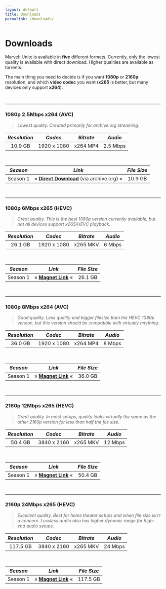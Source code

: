 ```yaml
---
layout: default
title: Downloads
permalink: /downloads/
---
```


# Downloads

Marvel: Unite is available in **five** different formats. Currently, only the lowest quality is available with direct download. Higher qualities are available as torrents.

The main thing you need to decide is if you want **1080p** or **2160p** resolution, and which **video codec** you want (**x265** is better, but many devices only support **x264**).

<br />

* * *

### 1080p 2.5Mbps x264 (AVC)

> _Lowest quality. Created primarily for archive.org streaming._

| _Resolution_ | _Codec_ | _Bitrate_ | _Audio_ |
| :---: | :---: | :---: | :---: |
| 10.9 GB | 1920 x 1080 | x264 MP4 | 2.5 Mbps | 2.0 AAC |

<br />

| _Season_ | _Link_ | _File Size_ |
| :---: | :---: | :---: |
| Season 1 | » [**Direct Download**](https://archive.org/compress/m-u_s01/formats=SUBRIP,MPEG4,ARCHIVE%20BITTORRENT,METADATA) (via archive.org) « | 10.9 GB |

<br />

* * *

### 1080p 6Mbps x265 (HEVC)

> _Great quality. This is the best 1080p version currently available, but not all devices support x265/HEVC playback._

| _Resolution_ | _Codec_ | _Bitrate_ | _Audio_ |
| :---: | :---: | :---: | :---: |
| 26.1 GB | 1920 x 1080 | x265 MKV | 6 Mbps | 5.1 AAC |

<br />

| _Season_ | _Link_ | _File Size_ |
| :---: | :---: | :---: |
| Season 1 | » [**Magnet Link**](magnet:?xt=urn:btih:b404bf98c682700c70cd0a5770d80affe986adbd&dn=Marvel%20Unite%20(2023)%20Season%201%20S01%20(1080p%206Mbps%20x265%20HEVC%20AAC%205.1%20ducko)&tr=udp%3a%2f%2fbt2.archive.org%3a6969%2fannounce&tr=udp%3a%2f%2fbt1.archive.org%3a6969%2fannounce&tr=udp%3a%2f%2ftracker.opentrackr.org%3a1337%2fannounce) « | 26.1 GB |

<br />

* * *

### 1080p 8Mbps x264 (AVC)

> _Good quality. Less quality and bigger filesize than the HEVC 1080p version, but this version should be compatible with virtually anything._

| _Resolution_ | _Codec_ | _Bitrate_ | _Audio_ |
| :---: | :---: | :---: | :---: |
| 36.0 GB | 1920 x 1080 | x264 MP4 | 8 Mbps | 5.1 AC-3 <br /> 2.0 AAC |

<br />

| _Season_ | _Link_ | _File Size_ |
| :---: | :---: | :---: |
| Season 1 | » [**Magnet Link**](magnet:?xt=urn:btih:4e4b32d2c045290e8c2041a1c0823bdb078033cb&dn=Marvel%20Unite%20(2023)%20Season%201%20S01%20(1080p%208Mbps%20x264%20AC3%205.1%20ducko)&tr=udp%3a%2f%2ftracker.opentrackr.org%3a1337%2fannounce&tr=udp%3a%2f%2fbt1.archive.org%3a6969%2fannounce&tr=udp%3a%2f%2fbt2.archive.org%3a6969%2fannounce) « | 36.0 GB |

<br />

* * *

### 2160p 12Mbps x265 (HEVC)

> _Great quality. In most setups, quality looks virtually the same as the other 2160p version for less than half the file size._

| _Resolution_ | _Codec_ | _Bitrate_ | _Audio_ |
| :---: | :---: | :---: | :---: |
| 50.4 GB | 3840 x 2160 | x265 MKV | 12 Mbps | 5.1 AAC |

<br />

| _Season_ | _Link_ | _File Size_ |
| :---: | :---: | :---: |
| Season 1 | » [**Magnet Link**](magnet:?xt=urn:btih:18d3a9a4b66ccc0492bd5f22cf18c830f301ec48&dn=Marvel%20Unite%20(2023)%20Season%201%20S01%20(2160p%2012Mbps%20x265%20HEVC%20HDR%20AAC%205.1%20ducko)&tr=udp%3a%2f%2fbt1.archive.org%3a6969%2fannounce&tr=udp%3a%2f%2fbt2.archive.org%3a6969%2fannounce&tr=udp%3a%2f%2ftracker.opentrackr.org%3a1337%2fannounce) « | 50.4 GB |

<br />

* * *

### 2160p 24Mbps x265 (HEVC)

> _Excellent quality. Best for home theater setups and when file size isn't a concern. Lossless audio also has higher dynamic range for high-end audio setups._

| _Resolution_ | _Codec_ | _Bitrate_ | _Audio_ |
| :---: | :---: | :---: | :---: |
| 117.5 GB | 3840 x 2160 | x265 MKV | 24 Mbps | 5.1 DTS-HD MA <br /> 5.1 AC-3 |

<br />

| _Season_ | _Link_ | _File Size_ |
| :---: | :---: | :---: |
| Season 1 | » [**Magnet Link**](magnet:?xt=urn:btih:dbe269f2c9d0d782ccd6a25316dc0d1dc2be7f3a&dn=Marvel%20Unite%20(2023)%20Season%201%20S01%20(2160p%2024Mbps%20x265%20HEVC%20HDR%20DTS-HD%20MA%205.1%20ducko)&tr=udp%3a%2f%2ftracker.opentrackr.org%3a1337%2fannounce&tr=udp%3a%2f%2fbt2.archive.org%3a6969%2fannounce&tr=udp%3a%2f%2fbt1.archive.org%3a6969%2fannounce) « | 117.5 GB |
